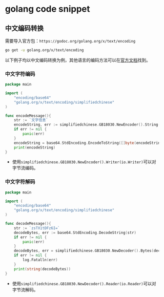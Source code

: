 # golang code snippet

## 中文编码转换

需要导入官方包：`https://godoc.org/golang.org/x/text/encoding`

``` bash
go get -u golang.org/x/text/encoding
```

以下例子均以中文编码转换为例，其他语言的编码方法可以在[官方文档](https://godoc.org/golang.org/x/text/encoding#pkg-subdirectories)找到。

### 中文字符编码

``` go
package main

import (
    "encoding/base64"
    "golang.org/x/text/encoding/simplifiedchinese"
)

func encodeMessage(){
    str := `文字信息`
    encodeString, err := simplifiedchinese.GB18030.NewEncoder().String(str)
    if err != nil {
        panic(err)
    }
    encodeString = base64.StdEncoding.EncodeToString([]byte(encodeString))
    print(encodeString)
}
```

- 使用`simplifiedchinese.GB18030.NewEncoder().Writer(io.Writer)`可以对字节流编码。

### 中文字符解码

``` go
package main

import (
    "encoding/base64"
    "golang.org/x/text/encoding/simplifiedchinese"
)

func decodeMessage(){
    str := `zsTX1tDFz6I=`
    decodeBytes, err := base64.StdEncoding.DecodeString(str)
    if err != nil {
        panic(err)
    }
    decodeBytes, err = simplifiedchinese.GB18030.NewDecoder().Bytes(decodeBytes)
    if err != nil {
        log.Fatalln(err)
    }
    print(string(decodeBytes))
}
```

- 使用`simplifiedchinese.GB18030.NewDecoder().Reader(io.Reader)`可以对字节流解码。